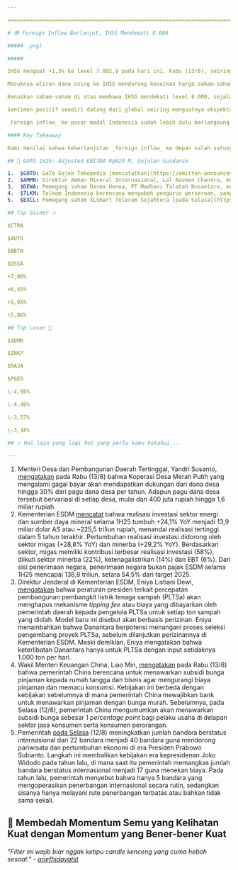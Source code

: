 ```yaml
---

==================================================================================================================================================================================================================================

# 😎 Foreign Inflow Berlanjut, IHSG Mendekati 8.000

##### .png)

##### 

IHSG menguat +1,3% ke level 7.892,9 pada hari ini, Rabu (13/8), seiring berlanjutnya aliran dana asing sebesar ~1,5 triliun rupiah. Realisasi ini menandai _net foreign inflow_ dalam 3 hari beruntun di IHSG sejak awal pekan ini, termasuk _inflow_ sebesar 2,2 triliun rupiah pada Selasa (12/8) yang menandai _inflow_ harian tertinggi sejak 14 Mei 2025. Sejak awal 2025, IHSG masih mencatatkan _net foreign outflow_ sebesar 57,3 triliun rupiah per Rabu (13/8).

Masuknya aliran dana asing ke IHSG mendorong kenaikan harga saham-saham _blue chip_ sejak awal pekan ini, dengan $BBRI +10,3%, $BMRI +4,3%, $BBCA +7,5%, $BBNI +7,4%, $ASII +5,2%, dan $TLKM +14,3%. _Foreign inflow_ dan kenaikan saham _blue chip_ tersebut menyusul kenaikan harga saham grup konglomerasi [pasca-pengumuman MSCI](https://snips.stockbit.com/snips-terbaru/evaluasi-indeks-msci-indonesia-agustus-2025) pada Jumat (8/8), di mana $DSSA dan $CUAN masuk ke dalam MSCI Indonesia Global Standard.

Kenaikan saham-saham di atas membawa IHSG mendekati level 8.000, sejalan dengan optimisme Direktur Utama BEI, Iman Rachman, yang [mengatakan](https://www.cnbcindonesia.com/market/20250813135538-17-657669/pelaku-pasar-hingga-regulator-optimis-ihsg-ke-8000-pada-hut-ri-ke-80) bahwa IHSG dapat menembus level 8.000 saat hari ulang tahun ke-80 Republik Indonesia.

Sentimen positif sendiri datang dari global seiring menguatnya ekspektasi pemangkasan suku bunga The Fed - menyusul lemahnya rilis [data tenaga kerja AS](https://snips.stockbit.com/snips-terbaru/-data-tenaga-kerja-as-lemah-ekspektasi-rate-cut-menguat) dan [data inflasi AS](https://stockbit.com/post/20065045) yang relatif sejalan dengan ekspektasi - serta [perpanjangan waktu](https://snips.stockbit.com/snips-terbaru/bel-sa-beli-225-saham-keju-senilai-rp709-m#:~:text=Presiden%20AS%2C,hari%20waktu%20setempat.) negosiasi dagang AS-China. Per Rabu (13/8), probabilitas pemangkasan suku bunga sebesar 25 bps pada pertemuan September 2025 berada di level 96,2%, berdasarkan analisis dari CME FedWatch Tool. Hingga akhir tahun, probabilitas pemangkasan suku bunga AS sebesar minimum 50 bps berada di level 93,7%, sedikit meningkat dibanding sepekan lalu di level 92,7%.

_Foreign inflow_ ke pasar modal Indonesia sudah lebih dulu berlangsung pada pasar obligasi negara, yang tercermin dari penurunan _yield_ obligasi negara tenor 10 tahun hingga ke level 6,406% per hari ini, telah turun -0,175 _percentage point_ MTD. Nilai tukar rupiah juga menguat ke level 16.195 per hari ini, menandai penguatan sebesar +1,8% MTD.

#### Key Takeaway

Kami menilai bahwa keberlanjutan _foreign inflow_ ke depan salah satunya akan bergantung pada perbaikan fundamental ekonomi Indonesia. Dalam jangka pendek, kami melihat bahwa investor akan berfokus pada potensi akselerasi belanja pemerintah pada 2H25. Dari sisi global, investor perlu memonitor perkembangan dari dampak kebijakan tarif AS yang mulai diimplementasikan pada Agustus 2025, mengingat potensi pengaruhnya terhadap inflasi dan arah kebijakan suku bunga The Fed.

## 🛵 GOTO 1H25: Adjusted EBITDA Rp820 M, Sejalan Guidance

1.  $GOTO: GoTo Gojek Tokopedia [mencatatkan](https://emitten-announcement.stockbit.com/attachments/LK_30_Jun_2025.pdf) _adjusted_ EBITDA sebesar 427 miliar rupiah pada 2Q25 (vs. 1Q25: positif 393 miliar rupiah, 2Q24: negatif 64 miliar rupiah), berdasarkan kinerja keuangan _pro-forma_. Hasil ini membuat _adjusted_ EBITDA selama 1H25 mencapai 820 miliar rupiah (vs. 1H24: negatif 165 miliar rupiah), sejalan dengan _guidance_ 2025F dari manajemen yang menargetkan kisaran 1,4-1,6 triliun rupiah. Secara _bottomline_, rugi bersih _pro-forma_ tercatat sebesar 222 miliar rupiah pada 2Q25 (vs. 1Q25: rugi 276 miliar rupiah, 2Q24: rugi 954 miliar rupiah).
2.  $AMMN: Direktur Amman Mineral Internasional, Lal Naveen Chandra, menjual 26 juta saham AMMN dengan harga rata-rata 8.828 rupiah per lembar pada 7 Agustus 2025. Total nilai transaksi mencapai ~229,5 miliar rupiah. Setelah [transaksi ini](https://www.idx.co.id/StaticData/NewsAndAnnouncement/ANNOUNCEMENTSTOCK/From_EREP/202508/4cf8c32e2a_5ed48c6166.pdf), porsi kepemilikan langsung Lal Naveen Chandra di AMMN turun dari 0,109% menjadi 0,073%.
3.  $DEWA: Pemegang saham Darma Henwa, PT Madhani Talatah Nusantara, menjual ~2,6 miliar saham DEWA dengan harga rata-rata 208 rupiah per lembar pada 8 Agustus 2025. Total nilai transaksi mencapai ~548,9 miliar rupiah. Setelah [transaksi ini](https://www.idx.co.id/StaticData/NewsAndAnnouncement/ANNOUNCEMENTSTOCK/From_EREP/202508/b093a1747a_625910fe64.pdf), porsi kepemilikan langsung PT Madhani Talatah Nusantara di DEWA turun dari 19,58% menjadi 13,09%.
4.  $TLKM: Telkom Indonesia berencana mengubah pengurus perseroan, yang akan [dibahas](https://www.idx.co.id/StaticData/NewsAndAnnouncement/ANNOUNCEMENTSTOCK/From_EREP/202508/fd0b260659_218049fc3b.pdf) dalam RUPSLB pada 3 September 2025. SVP Corporate Communication & Investor Relation TLKM, Ahmad Reza, mengatakan kepada _[Bloomberg Technoz](https://www.bloombergtechnoz.com/detail-news/80406/telkom-tlkm-gelar-rups-bulan-depan-tambah-posisi-komisaris/2)_ bahwa perseroan berencana menambah posisi komisaris independen.
5.  $EXCL: Pemegang saham XLSmart Telecom Sejahtera [pada Selasa](https://tekno.kompas.com/read/2025/08/12/15010067/operator-seluler-xlsmart-umumkan-jajaran-direksi-baru) (12/8) menyetujui pengangkatan Sanjay Kumar Gordhan A. Vaghasia sebagai direktur perseroan yang baru. Sanjay bergabung dengan XLSmart per 1 Juli 2025 lalu sebagai Chief Integration Officer. Sebelumnya, Sanjay menjabat sebagai Chief Integration Officer di Indosat ($ISAT) pada 2021-2024.

## Top Gainer 🔥

$CTRA

$AUTO

$BBTN

$DSSA

+7,00%

+6,45%

+5,95%

+5,86%

## Top Loser 🤕

$ADMR

$INKP

$RAJA

$PGEO

\-4,95%

\-4,48%

\-3,57%

\-3,48%

## 🔥 Hal lain yang lagi hot yang perlu kamu ketahui...

---
```


1.  Menteri Desa dan Pembangunan Daerah Tertinggal, Yandri Susanto, [mengatakan](https://ekonomi.bisnis.com/read/20250813/12/1901973/kopdes-merah-putih-gagal-bayar-dapat-talangan-30-dana-desa) pada Rabu (13/8) bahwa Koperasi Desa Merah Putih yang mengalami gagal bayar akan mendapatkan dukungan dari dana desa hingga 30% dari pagu dana desa per tahun. Adapun pagu dana desa tersebut bervariasi di setiap desa, mulai dari 400 juta rupiah hingga 1,6 miliar rupiah.
2.  Kementerian ESDM [mencatat](https://industri.kontan.co.id/news/investasi-sektor-esdm-semester-i-2025-tembus-us139-miliar-tertinggi-dalam-5-tahun) bahwa realisasi investasi sektor energi dan sumber daya mineral selama 1H25 tumbuh +24,1% YoY menjadi 13,9 miliar dolar AS atau ~225,5 triliun rupiah, menandai realisasi tertinggi dalam 5 tahun terakhir. Pertumbuhan realisasi investasi didorong oleh sektor migas (+28,8% YoY) dan minerba (+29,2% YoY). Berdasarkan sektor, migas memiliki kontribusi terbesar realisasi investasi (58%), diikuti sektor minerba (22%), ketenagalistrikan (14%) dan EBT (6%). Dari sisi penerimaan negara, penerimaan negara bukan pajak ESDM selama 1H25 mencapai 138,8 triliun, setara 54,5% dari target 2025.
3.  Direktur Jenderal di Kementerian ESDM, Eniya Listiani Dewi, [mengatakan](https://industri.kontan.co.id/news/pemerintah-finalisasi-perpres-pembangkit-listrik-sampah-hapus-skema-tipping-fee) bahwa peraturan presiden terkait percepatan pembangunan pembangkit listrik tenaga sampah (PLTSa) akan menghapus mekanisme _tipping fee_ atau biaya yang dibayarkan oleh pemerintah daerah kepada pengelola PLTSa untuk setiap ton sampah yang diolah. Model baru ini disebut akan berbasis perizinan. Eniya menambahkan bahwa Danantara berpotensi menangani proses seleksi pengembang proyek PLTSa, sebelum dilanjutkan perizinannya di Kementerian ESDM. Meski demikian, Eniya mengatakan bahwa keterlibatan Danantara hanya untuk PLTSa dengan input setidaknya 1.000 ton per hari.
4.  Wakil Menteri Keuangan China, Liao Min, [mengatakan](https://www.reuters.com/markets/asia/china-pledges-more-financial-support-consumption-with-loan-interest-subsidy-2025-08-13/) pada Rabu (13/8) bahwa pemerintah China berencana untuk menawarkan subsidi bunga pinjaman kepada rumah tangga dan bisnis agar mengurangi biaya pinjaman dan memacu konsumsi. Kebijakan ini berbeda dengan kebijakan sebelumnya di mana pemerintah China mewajibkan bank untuk menawarkan pinjaman dengan bunga murah. Sebelumnya, pada Selasa (12/8), pemerintah China mengumumkan akan menawarkan subsidi bunga sebesar 1 _percentage point_ bagi pelaku usaha di delapan sektor jasa konsumen serta konsumen perorangan.
5.  Pemerintah [pada Selasa](https://www.bloomberg.com/news/articles/2025-08-13/indonesia-boosts-number-of-international-airports-to-push-travel) (12/8) meningkatkan jumlah bandara berstatus internasional dari 22 bandara menjadi 40 bandara guna mendorong pariwisata dan pertumbuhan ekonomi di era Presiden Prabowo Subianto. Langkah ini membalikan kebijakan era kepresidenan Joko Widodo pada tahun lalu, di mana saat itu pemerintah memangkas jumlah bandara berstatus internasional menjadi 17 guna menekan biaya. Pada tahun lalu, pemerintah menyebut bahwa hanya 5 bandara yang mengoperasikan penerbangan internasional secara rutin, sedangkan sisanya hanya melayani rute penerbangan terbatas atau bahkan tidak sama sekali.

## 💪 Membedah Momentum Semu yang Kelihatan Kuat dengan Momentum yang Bener-bener Kuat

###### _"Filter ini wajib biar nggak ketipu candle kenceng yang cuma heboh sesaat." -_ _[ariefhidayatst](https://stockbit.com/ariefhidayatst)_

#####
